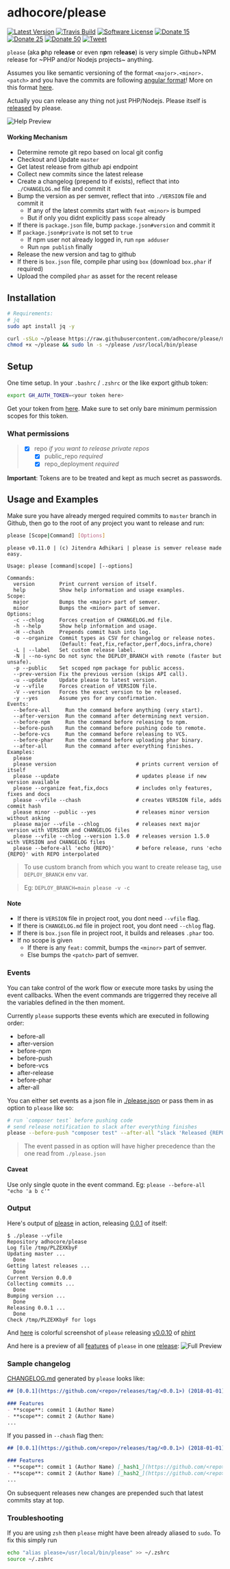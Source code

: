# adhocore/please

[![Latest Version](https://img.shields.io/github/release/adhocore/please.svg?style=flat-square)](https://github.com/adhocore/please/releases)
[![Travis Build](https://img.shields.io/travis/com/adhocore/please/master.svg?style=flat-square)](https://travis-ci.com/adhocore/please?branch=master)
[![Software License](https://img.shields.io/badge/license-MIT-brightgreen.svg?style=flat-square)](LICENSE)
[![Donate 15](https://img.shields.io/badge/donate-paypal-blue.svg?style=flat-square&label=donate+15)](https://www.paypal.me/ji10/15usd)
[![Donate 25](https://img.shields.io/badge/donate-paypal-blue.svg?style=flat-square&label=donate+25)](https://www.paypal.me/ji10/25usd)
[![Donate 50](https://img.shields.io/badge/donate-paypal-blue.svg?style=flat-square&label=donate+50)](https://www.paypal.me/ji10/50usd)
[![Tweet](https://img.shields.io/twitter/url/http/shields.io.svg?style=social)](https://twitter.com/intent/tweet?text=This+console+tool+makes+Semver+release+and+changelog+super+easy&url=https://github.com/adhocore/please&hashtags=console,releaser,semver,changelog,gitrelease)


`please` (aka **p**hp re**lease** or even n**p**m re**lease**) is very simple Github+NPM release for ~PHP and/or Nodejs projects~ anything.

Assumes you like semantic versioning of the format `<major>.<minor>.<patch>` and you have the commits are following [angular format](https://gist.github.com/brianclements/841ea7bffdb01346392c)!
More on this format [here](https://nitayneeman.com/posts/understanding-semantic-commit-messages-using-git-and-angular/).

Actually you can release any thing not just PHP/Nodejs. Please itself is [released](https://github.com/adhocore/please/releases) by please.

![Help Preview](https://imgur.com/BOrHs9E.png "Help Preview")

#### Working Mechanism

- Determine remote git repo based on local git config
- Checkout and Update `master`
- Get latest release from github api endpoint
- Collect new commits since the latest release
- Create a changelog (prepend to if exists), reflect that into `./CHANGELOG.md` file and commit it
- Bump the version as per semver, reflect that into `./VERSION` file and commit it
    - If any of the latest commits start with `feat` `<minor>` is bumped
    - But if only you didnt explicitly pass `scope` already
- If there is `package.json` file, bump `package.json#version` and commit it
- If `package.json#private` is not set to `true`
    - If npm user not already logged in, run `npm adduser`
    - Run `npm publish` finally
- Release the new version and tag to github
- If there is `box.json` file, compile phar using `box`
    (download `box.phar` if required)
- Upload the compiled `phar` as asset for the recent release

## Installation

```sh
# Requirements:
# jq
sudo apt install jq -y

curl -sSLo ~/please https://raw.githubusercontent.com/adhocore/please/main/please
chmod +x ~/please && sudo ln -s ~/please /usr/local/bin/please
```

## Setup 

One time setup. In your `.bashrc` / `.zshrc` or the like export github token:

```sh 
export GH_AUTH_TOKEN=<your token here>
```

Get your token from [here](https://github.com/settings/tokens/new). 
Make sure to set only bare minimum permission scopes for this token.

### What permissions

> - [x] repo               *if you want to release private repos*
>   - [x] public_repo      *required*
>   - [x] repo_deployment  *required*

**Important**: Tokens are to be treated and kept as much secret as passwords.

## Usage and Examples

Make sure you have already merged required commits to `master` branch in Github,
then go to the root of any project you want to release and run:

```sh
please [Scope|Command] [Options]
```

```
please v0.11.0 | (c) Jitendra Adhikari | please is semver release made easy.

Usage: please [command|scope] [--options]

Commands:
  version        Print current version of itself.
  help           Show help information and usage examples.
Scope:
  major          Bumps the <major> part of semver.
  minor          Bumps the <minor> part of semver.
Options:
  -c --chlog     Forces creation of CHANGELOG.md file.
  -h --help      Show help information and usage.
  -H --chash     Prepends commit hash into log.
  -o --organize  Commit types as CSV for changelog or release notes.
                 (Default: feat,fix,refactor,perf,docs,infra,chore)
  -L | --label   Set custom release label.
  -N | --no-sync Do not sync the DEPLOY_BRANCH with remote (faster but unsafe).
  -p --public    Set scoped npm package for public access.
  --prev-version Fix the previous version (skips API call).
  -u --update    Update please to latest version.
  -v --vfile     Forces creation of VERSION file.
  -V --version   Forces the exact version to be released.
  -y --yes       Assume yes for any confirmation.
Events:
  --before-all     Run the command before anything (very start).
  --after-version  Run the command after determining next version.
  --before-npm     Run the command before releasing to npm.
  --before-push    Run the command before pushing code to remote.
  --before-vcs     Run the command before releasing to VCS.
  --before-phar    Run the command before uploading phar binary.
  --after-all      Run the command after everything finishes.
Examples:
  please
  please version                          # prints current version of itself
  please --update                         # updates please if new version available
  please --organize feat,fix,docs         # includes only features, fixes and docs
  please --vfile --chash                  # creates VERSION file, adds commit hash
  please minor --public --yes             # releases minor version without asking
  please major --vfile --chlog            # releases next major version with VERSION and CHANGELOG files
  please --vfile --chlog --version 1.5.0  # releases version 1.5.0 with VERSION and CHANGELOG files
  please --before-all 'echo {REPO}'       # before release, runs 'echo {REPO}' with REPO interpolated
```
> To use custom branch from which you want to create release tag, use `DEPLOY_BRANCH` env var.
 
> Eg: `DEPLOY_BRANCH=main please -v -c` 

#### Note

- If there is `VERSION` file in project root, you dont need `--vfile` flag.
- If there is `CHANGELOG.md` file in project root, you dont need `--chlog` flag.
- If there is `box.json` file in project root, it builds and releases `.phar` too.
- If no scope is given
  - If there is any `feat:` commit, bumps the `<minor>` part of semver.
  - Else bumps the `<patch>` part of semver.

### Events
You can take control of the work flow or execute more tasks by using the event callbacks.
When the event commands are triggerred they receive all the variables defined in the then moment.

Currently `please` supports these events which are executed in following order:

-  before-all
-  after-version
-  before-npm
-  before-push
-  before-vcs
-  after-release
-  before-phar
-  after-all

You can either set events as a json file in [./please.json](./please.json) or pass them in as option to `please` like so:
```sh
# run `composer test` before pushing code
# send release notification to slack after everything finishes
please --before-push "composer test" --after-all "slack 'Released {REPO}@{NEXT_VERSION}'"
```

> The event passed in as option will have higher precedence than the one read from `./please.json`

#### Caveat
Use only single quote in the event command. Eg: `please --before-all "echo 'a b c'"`

### Output

Here's output of [please](./please) in action, releasing [0.0.1](https://github.com/adhocore/please/releases/tag/0.0.1) of itself:

```
$ ./please --vfile
Repository adhocore/please
Log file /tmp/PLZEXKbyF
Updating master ...
  Done
Getting latest releases ...
  Done
Current Version 0.0.0
Collecting commits ...
  Done
Bumping version ...
  Done
Releasing 0.0.1 ...
  Done
Check /tmp/PLZEXKbyF for logs
```

And [here](https://i.imgur.com/mQaiAuk.png) is colorful screenshot of `please` releasing [v0.0.10](https://github.com/adhocore/phint/releases/v0.0.10) of [phint](https://github.com/adhocore/phint)

And here is a preview of all [features](https://www.npmjs.com/package/@adhocore/devnull) of `please` in one [release](https://github.com/adhocore/dev-null/releases/tag/0.0.6):
![Full Preview](https://imgur.com/anzTcrX.png "Full Feature Preview")

### Sample changelog

[CHANGELOG.md](./CHANGELOG.md) generated by `please` looks like:

```md
## [0.0.1](https://github.com/<repo>/releases/tag/<0.0.1>) (2018-01-01)

### Features
- **scope**: commit 1 (Author Name)
- **scope**: commit 2 (Author Name)
...
```

If you passed in `--chash` flag then:

```md
## [0.0.1](https://github.com/<repo>/releases/tag/<0.0.1>) (2018-01-01)

### Features
- **scope**: commit 1 (Author Name) [_hash1_](https://github.com/<repo>/commit/<hash1>)
- **scope**: commit 2 (Author Name) [_hash2_](https://github.com/<repo>/commit/<hash2>)
...
```

On subsequent releases new changes are prepended such that latest commits stay at top.

### Troubleshooting

If you are using `zsh` then `please` might have been already aliased to `sudo`. To fix this simply run

```sh
echo "alias please=/usr/local/bin/please" >> ~/.zshrc
source ~/.zshrc
```
